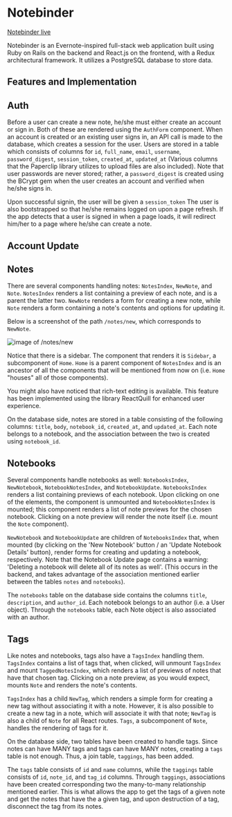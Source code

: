 # Notebinder

[Notebinder live][heroku]

[heroku]: http://notebinder.herokuapp.com

Notebinder is an Evernote-inspired full-stack web application built using Ruby on Rails on the backend and React.js on the frontend, with a Redux architectural framework. It utilizes a PostgreSQL database to store data.

## Features and Implementation

## Auth

Before a user can create a new note, he/she must either create an account or sign in. Both of these are rendered using the `AuthForm` component. When an account is created or an existing user signs in, an API call is made to the database, which creates a session for the user. Users are stored in a table which consists of columns for `id`, `full_name`, `email`, `username`, `password_digest`, `session_token`, `created_at`, `updated_at` (Various columns that the Paperclip library utilizes to upload files are also included). Note that user passwords are never stored; rather, a `password_digest` is created using the BCrypt gem when the user creates an account and verified when he/she signs in.

Upon successful signin, the user will be given a `session_token` The user is also bootstrapped so that he/she remains logged on upon a page refresh. If the app detects that a user is signed in when a page loads, it will redirect him/her to a page where he/she can create a note.

## Account Update

## Notes

There are several components handling notes: `NotesIndex`, `NewNote`, and `Note`. `NotesIndex` renders a list containing a preview of each note, and is a parent the latter two. `NewNote` renders a form for creating a new note, while `Note` renders a form containing a note's contents and options for updating it.

Below is a screenshot of the path `/notes/new`, which corresponds to `NewNote`.

![image of /notes/new]()

Notice that there is a sidebar. The component that renders it is `Sidebar`, a subcomponent of `Home`. `Home` is a parent component of `NotesIndex` and is an ancestor of all the components that will be mentioned from now on (i.e. `Home` "houses" all of those components).

You might also have noticed that rich-text editing is available. This feature has been implemented using the library ReactQuill for enhanced user experience.

On the database side, notes are stored in a table consisting of the following columns: `title`, `body`, `notebook_id`, `created_at`, and `updated_at`. Each note belongs to a notebook, and the association between the two is created using `notebook_id`.

## Notebooks

Several components handle notebooks as well: `NotebooksIndex`, `NewNotebook`, `NotebookNotesIndex`, and `NotebookUpdate`. `NotebooksIndex` renders a list containing previews of each notebook. Upon clicking on one of the elements, the component is unmounted and `NotebookNotesIndex` is mounted; this component renders a list of note previews for the chosen notebook. Clicking on a note preview will render the note itself (i.e. mount the `Note` component).

`NewNotebook` and `NotebookUpdate` are children of `NotebooksIndex` that, when mounted (by clicking on the 'New Notebook' button / an 'Update Notebook Details' button), render forms for creating and updating a notebook, respectively. Note that the Notebook Update page contains a warning: 'Deleting a notebook will delete all of its notes as well'. (This occurs in the backend, and takes advantage of the association mentioned earlier between the tables `notes` and `notebooks`).

The `notebooks` table on the database side contains the columns `title`, `description`, and `author_id`. Each notebook belongs to an author (i.e. a User object). Through the `notebooks` table, each Note object is also associated with an author.

## Tags

Like notes and notebooks, tags also have a `TagsIndex` handling them. `TagsIndex` contains a list of tags that, when clicked, will unmount `TagsIndex` and mount `TaggedNotesIndex`, which renders a list of previews of notes that have that chosen tag. Clicking on a note preview, as you would expect, mounts `Note` and renders the note's contents.

`TagsIndex` has a child `NewTag`, which renders a simple form for creating a new tag without associating it with a note. However, it is also possible to create a new tag in a note, which will associate it with that note; `NewTag` is also a child of `Note` for all React routes. `Tags`, a subcomponent of `Note`, handles the rendering of tags for it.

On the database side, two tables have been created to handle tags. Since notes can have MANY tags and tags can have MANY notes, creating a `tags` table is not enough. Thus, a join table, `taggings`, has been added.

The `tags` table consists of `id` and `name` columns, while the `taggings` table consists of `id`, `note_id`, and `tag_id` columns. Through `taggings`, associations have been created corresponding two the many-to-many relationship mentioned earlier. This is what allows the app to get the tags of a given note and get the notes that have the a given tag, and upon destruction of a tag, disconnect the tag from its notes.
